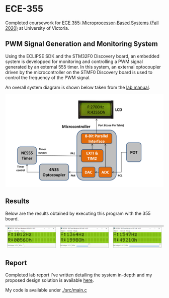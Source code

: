 # ECE-355

Completed coursework for [ECE 355: Microprocessor-Based Systems (Fall 2020)](https://www.ece.uvic.ca/~ece355/lab/ "UVic Course Page") at University of Victoria.

## PWM Signal Generation and Monitoring System

Using the ECLIPSE SDK and the STM32F0 Discovery board, an embedded system is developped for monitoring and controlling a PWM signal generated by an external 555 timer. In this system, an external optocoupler driven by the microcontroller on the STMF0 Discovery board is used to control the frequency of the PWM signal.

An overall system diagram is shown below taken from the [lab manual](https://www.ece.uvic.ca/~ece355/lab/ECE355-LabManual-2020.pdf).

<img src="https://raw.githubusercontent.com/kutaycinar/ECE-355/main/docs/system.png">

## Results

Below are the results obtained by executing this program with the 355 board.

| <img src="https://raw.githubusercontent.com/kutaycinar/ECE-355/main/docs/result_0.png"> | <img src="https://raw.githubusercontent.com/kutaycinar/ECE-355/main/docs/result_2045.png"> | <img src="https://raw.githubusercontent.com/kutaycinar/ECE-355/main/docs/result_5000.png"> |
| --- | --- | --- |

## Report

Completed lab report I've written detailing the system in-depth and my proposed design solution is available [here](./docs/ECE%20355%20-%20Report.pdf).

My code is available under [./src/main.c](./src/main.c)
